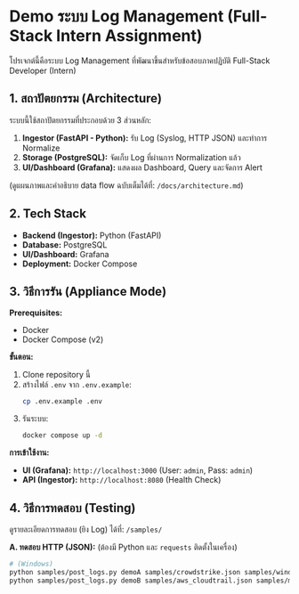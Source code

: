 # Demo ระบบ Log Management (Full-Stack Intern Assignment)

โปรเจกต์นี้คือระบบ Log Management ที่พัฒนาขึ้นสำหรับข้อสอบภาคปฏิบัติ Full-Stack Developer (Intern)

## 1. สถาปัตยกรรม (Architecture)

ระบบนี้ใช้สถาปัตยกรรมที่ประกอบด้วย 3 ส่วนหลัก:
1.  **Ingestor (FastAPI - Python):** รับ Log (Syslog, HTTP JSON) และทำการ Normalize
2.  **Storage (PostgreSQL):** จัดเก็บ Log ที่ผ่านการ Normalization แล้ว
3.  **UI/Dashboard (Grafana):** แสดงผล Dashboard, Query และจัดการ Alert

(ดูแผนภาพและคำอธิบาย data flow ฉบับเต็มได้ที่: `/docs/architecture.md`)

## 2. Tech Stack

-   **Backend (Ingestor):** Python (FastAPI)
-   **Database:** PostgreSQL
-   **UI/Dashboard:** Grafana
-   **Deployment:** Docker Compose

## 3. วิธีการรัน (Appliance Mode)

**Prerequisites:**
-   Docker
-   Docker Compose (v2)

**ขั้นตอน:**
1.  Clone repository นี้
2.  สร้างไฟล์ `.env` จาก `.env.example`:
    ```bash
    cp .env.example .env
    ```
3.  รันระบบ:
    ```bash
    docker compose up -d
    ```

**การเข้าใช้งาน:**
-   **UI (Grafana):** `http://localhost:3000` (User: `admin`, Pass: `admin`)
-   **API (Ingestor):** `http://localhost:8080` (Health Check)

## 4. วิธีการทดสอบ (Testing)

ดูรายละเอียดการทดสอบ (ยิง Log) ได้ที่: `/samples/`

**A. ทดสอบ HTTP (JSON):**
(ต้องมี Python และ `requests` ติดตั้งในเครื่อง)
```bash
# (Windows)
python samples/post_logs.py demoA samples/crowdstrike.json samples/windows_ad.json
python samples/post_logs.py demoB samples/aws_cloudtrail.json samples/m365_audit.json
